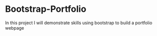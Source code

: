 # Bootstrap-Portfolio
In this project I will demonstrate skills using bootstrap to build a portfolio webpage  
